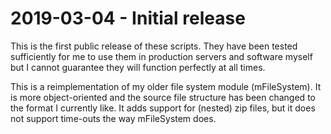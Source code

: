 2019-03-04 - Initial release
============================
This is the first public release of these scripts. They have been tested
sufficiently for me to use them in production servers and software myself but I
cannot guarantee they will function perfectly at all times.

This is a reimplementation of my older file system module (mFileSystem). It is
more object-oriented and the source file structure has been  changed to the
format I currently like. It adds support for (nested) zip files, but it does
not support time-outs the way mFileSystem does.